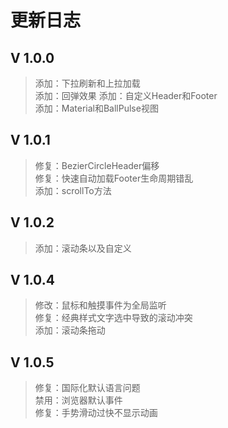 # 更新日志

## V 1.0.0
>添加：下拉刷新和上拉加载  
>添加：回弹效果 
>添加：自定义Header和Footer  
>添加：Material和BallPulse视图  

## V 1.0.1
>修复：BezierCircleHeader偏移  
>修复：快速自动加载Footer生命周期错乱  
>添加：scrollTo方法  

## V 1.0.2
>添加：滚动条以及自定义  

## V 1.0.4
>修改：鼠标和触摸事件为全局监听  
>修复：经典样式文字选中导致的滚动冲突  
>添加：滚动条拖动  

## V 1.0.5
>修复：国际化默认语言问题  
>禁用：浏览器默认事件  
>修复：手势滑动过快不显示动画  
